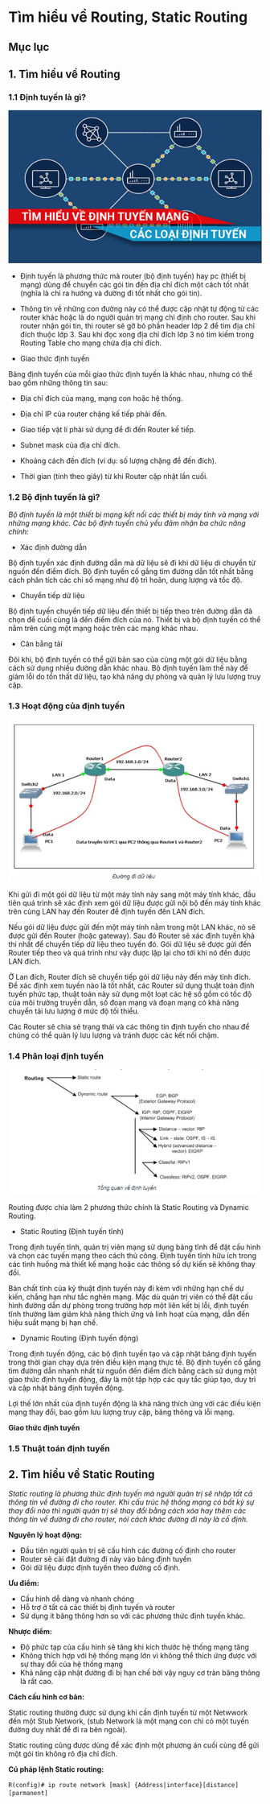 # Tìm hiểu về Routing, Static Routing
## Mục lục

## 1. Tìm hiểu về Routing

### 1.1 Định tuyến là gì?

![hinh_1.4](/LinhNH/06.Timhieu_Routing/images/khaiquat.png)


- Định tuyến là phương thức mà router (bộ định tuyến) hay pc (thiết bị mạng) dùng để chuyển các gói tin đến địa chỉ đích một cách tốt nhất (nghĩa là chỉ ra hướng và đường đi tốt nhất cho gói tin).

- Thông tin về những con đường này có thể được cập nhật tự động từ các router khác hoặc là do người quản trị mạng chỉ định cho router. Sau khi router nhận gói tin, thì router sẽ gỡ bỏ phần header lớp 2 để tìm địa chỉ đích thuộc lớp 3. Sau khi đọc xong địa chỉ đích lớp 3 nó tìm kiếm trong Routing Table cho mạng chứa địa chỉ đích.

- Giao thức định tuyến

Bảng định tuyến của mỗi giao thức định tuyến là khác nhau, nhưng có thể bao gồm những thông tin sau:

- Địa chỉ đích của mạng, mạng con hoặc hệ thống.

- Địa chỉ IP của router chặng kế tiếp phải đến.

- Giao tiếp vật lí phải sử dụng để đi đến Router kế tiếp.

- Subnet mask của địa chỉ đích.

- Khoảng cách đến đích (ví dụ: số lượng chặng để đến đích).

- Thời gian (tính theo giây) từ khi Router cập nhật lần cuối.


### 1.2 Bộ định tuyến là gì?

_Bộ định tuyến là một thiết bị mạng kết nối các thiết bị máy tính và mạng với những mạng khác. Các bộ định tuyến chủ yếu đảm nhận ba chức năng chính:_

- Xác định đường dẫn

Bộ định tuyến xác định đường dẫn mà dữ liệu sẽ đi khi dữ liệu di chuyển từ nguồn đến điểm đích. Bộ định tuyến cố gắng tìm đường dẫn tốt nhất bằng cách phân tích các chỉ số mạng như độ trì hoãn, dung lượng và tốc độ.

- Chuyển tiếp dữ liệu

Bộ định tuyến chuyển tiếp dữ liệu đến thiết bị tiếp theo trên đường dẫn đã chọn để cuối cùng là đến điểm đích của nó. Thiết bị và bộ định tuyến có thể nằm trên cùng một mạng hoặc trên các mạng khác nhau.

- Cân bằng tải

Đôi khi, bộ định tuyến có thể gửi bản sao của cùng một gói dữ liệu bằng cách sử dụng nhiều đường dẫn khác nhau. Bộ định tuyến làm thế này để giảm lỗi do tổn thất dữ liệu, tạo khả năng dự phòng và quản lý lưu lượng truy cập. 

### 1.3 Hoạt động của định tuyến

![hinh_1.3](/LinhNH/06.Timhieu_Routing/images/hoatdong.png)


Khi gửi đi một gói dữ liệu từ một máy tính này sang một máy tính khác, đầu tiên quá trình sẽ xác định xem gói dữ liệu được gửi nội bộ đến máy tính khác trên cùng LAN hay đến Router để định tuyến đến LAN đích.

Nếu gói dữ liệu được gửi đến một máy tính nằm trong một LAN khác, nó sẽ được gửi đến Router (hoặc gateway). Sau đó Router sẽ xác định tuyến khả thi nhất để chuyển tiếp dữ liệu theo tuyến đó. Gói dữ liệu sẽ được gửi đến Router tiếp theo và quá trình như vậy được lặp lại cho tới khi nó đến được LAN đích.

Ở Lan đích, Router đích sẽ chuyển tiếp gói dữ liệu này đến máy tính đích. Để xác định xem tuyến nào là tốt nhất, các Router sử dụng thuật toán định tuyến phức tạp, thuật toán này sử dụng một loạt các hệ số gồm có tốc độ của môi trường truyền dẫn, số đoạn mạng và đoạn mạng có khả năng chuyển tải lưu lượng ở mức độ tối thiểu.

Các Router sẽ chia sẻ trạng thái và các thông tin định tuyến cho nhau để chúng có thể quản lý lưu lượng và tránh được các kết nối chậm.

### 1.4 Phân loại định tuyến

![hinh_1.4](/LinhNH/06.Timhieu_Routing/images/phanloai.png)

 Routing được chia làm 2 phương thức chính là Static Routing và Dynamic Routing.

- Static Routing (Định tuyến tĩnh)

Trong định tuyến tĩnh, quản trị viên mạng sử dụng bảng tĩnh để đặt cấu hình và chọn các tuyến mạng theo cách thủ công. Định tuyến tĩnh hữu ích trong các tình huống mà thiết kế mạng hoặc các thông số dự kiến sẽ không thay đổi.

Bản chất tĩnh của kỹ thuật định tuyến này đi kèm với những hạn chế dự kiến, chẳng hạn như tắc nghẽn mạng. Mặc dù quản trị viên có thể đặt cấu hình đường dẫn dự phòng trong trường hợp một liên kết bị lỗi, định tuyến tĩnh thường làm giảm khả năng thích ứng và linh hoạt của mạng, dẫn đến hiệu suất mạng bị hạn chế.

- Dynamic Routing (Định tuyến động)

Trong định tuyến động, các bộ định tuyến tạo và cập nhật bảng định tuyến trong thời gian chạy dựa trên điều kiện mạng thực tế. Bộ định tuyến cố gắng tìm đường dẫn nhanh nhất từ nguồn đến điểm đích bằng cách sử dụng một giao thức định tuyến động, đây là một tập hợp các quy tắc giúp tạo, duy trì và cập nhật bảng định tuyến động.

Lợi thế lớn nhất của định tuyến động là khả năng thích ứng với các điều kiện mạng thay đổi, bao gồm lưu lượng truy cập, băng thông và lỗi mạng.

__Giao thức định tuyến__



### 1.5 Thuật toán định tuyến




## 2. Tìm hiểu về Static Routing

_Static routing là phương thức định tuyến mà người quản trị sẽ nhập tất cả thông tin về đường đi cho router. Khi cấu trúc hệ thống mạng có bất kỳ sự thay đổi nào thì người quản trị sẽ thay đổi bằng cách xóa hay thêm các thông tin về đường đi cho router, nói cách khác đường đi này là cố định._

__Nguyên lý hoạt động:__

- Đầu tiên người quản trị sẽ cấu hình các đường cố định cho router
- Router sẽ cài đặt đường đi này vào bảng định tuyến
- Gói dữ liệu được định tuyến theo đường cố định.

__Ưu điểm:__

- Cấu hình dễ dàng và nhanh chóng
- Hỗ trợ ở tất cả các thiết bị định tuyến và router
- Sử dụng ít băng thông hơn so với các phương thức định tuyến khác.

__Nhược điểm:__

- Độ phức tạp của cấu hình sẽ tăng khi kích thước hệ thống mạng tăng
- Không thích hợp với hệ thống mạng lớn vì không thể thích ứng được với sự thay đổi của hệ thống mạng
- Khả năng cập nhật đường đi bị hạn chế bởi vậy nguy cơ tràn băng thông là rất cao.

__Cách cấu hình cơ bản:__

Static routing thường được sử dụng khi cần định tuyến từ một Netwwork đến một Stub Network, (stub Network là một mạng con chỉ có một tuyến đường duy nhất để đi ra bên ngoài).

Static routing cũng được dùng để xác định một phương án cuối cùng để gửi một gói tin không rõ địa chỉ đích.

__Cú pháp lệnh Static routing:__

    R(config)# ip route network [mask] {Address|interface}[distance]  [parmanent]



